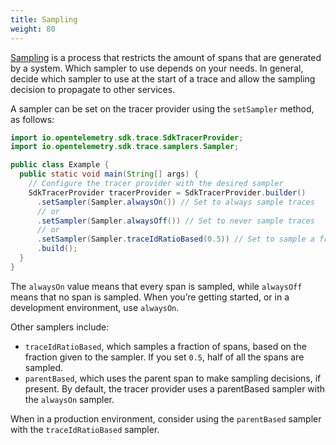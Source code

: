 ```yaml
---
title: Sampling
weight: 80
---
```


[Sampling](/docs/concepts/sampling/) is a process that restricts the amount of
spans that are generated by a system. Which sampler to use depends on your
needs. In general, decide which sampler to use at the start of a trace and allow
the sampling decision to propagate to other services.

A sampler can be set on the tracer provider using the `setSampler` method, as
follows:

```java
import io.opentelemetry.sdk.trace.SdkTracerProvider;
import io.opentelemetry.sdk.trace.samplers.Sampler;

public class Example {
  public static void main(String[] args) {
    // Configure the tracer provider with the desired sampler
    SdkTracerProvider tracerProvider = SdkTracerProvider.builder()
      .setSampler(Sampler.alwaysOn()) // Set to always sample traces
      // or
      .setSampler(Sampler.alwaysOff()) // Set to never sample traces
      // or
      .setSampler(Sampler.traceIdRatioBased(0.5)) // Set to sample a fraction of traces
      .build();
  }
}
```

The `alwaysOn` value means that every span is sampled, while `alwaysOff` means
that no span is sampled. When you’re getting started, or in a development
environment, use `alwaysOn`.

Other samplers include:

- `traceIdRatioBased`, which samples a fraction of spans, based on the fraction
  given to the sampler. If you set `0.5`, half of all the spans are sampled.
- `parentBased`, which uses the parent span to make sampling decisions, if
  present. By default, the tracer provider uses a parentBased sampler with the
  `alwaysOn` sampler.

When in a production environment, consider using the `parentBased` sampler with
the `traceIdRatioBased` sampler.
